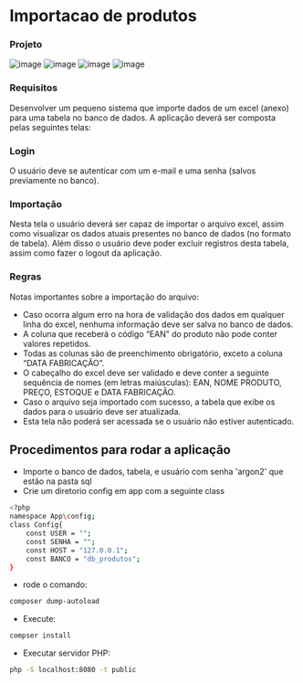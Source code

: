# Importacao de produtos

### Projeto
![image](https://user-images.githubusercontent.com/98821551/200184240-48cdb33e-1975-4c7b-aaaa-340d533f180d.png)
![image](https://user-images.githubusercontent.com/98821551/200184262-d8eb571c-9cd0-47ea-ba8b-8280e4010f72.png)
![image](https://user-images.githubusercontent.com/98821551/200184281-d6f0c7f8-830a-4d33-8e30-bb9e5c140ebf.png)
![image](https://user-images.githubusercontent.com/98821551/200184312-db4c159e-9cfe-4fe2-8fcb-ae2d3339b88a.png)



### Requisitos
Desenvolver um pequeno sistema que importe dados de um excel (anexo) para uma tabela no banco de dados. A aplicação deverá ser composta pelas seguintes telas:

### Login
O usuário deve se autenticar com um e-mail e uma senha (salvos previamente no banco).

### Importação
Nesta tela o usuário deverá ser capaz de importar o arquivo excel, assim como visualizar os dados atuais presentes no banco de dados (no formato de tabela). Além disso o usuário deve poder excluir registros desta tabela, assim como fazer o logout da aplicação.

### Regras
Notas importantes sobre a importação do arquivo:
- Caso ocorra algum erro na hora de validação dos dados em qualquer linha do excel, nenhuma informação deve ser salva no banco de dados.
- A coluna que receberá o código “EAN” do produto não pode conter valores repetidos.
- Todas as colunas são de preenchimento obrigatório, exceto a coluna “DATA FABRICAÇÃO”.
- O cabeçalho do excel deve ser validado e deve conter a seguinte sequência de nomes (em letras maiúsculas): EAN, NOME PRODUTO, PREÇO, ESTOQUE e DATA FABRICAÇÃO.
- Caso o arquivo seja importado com sucesso, a tabela que exibe os dados para o usuário deve ser atualizada.
- Esta tela não poderá ser acessada se o usuário não estiver autenticado.
    

## Procedimentos para rodar a aplicação
- Importe o banco de dados, tabela, e usuário com senha 'argon2' que estão na pasta sql
- Crie um diretorio config em app com a seguinte class

```sh
<?php
namespace App\config;
class Config{
    const USER = "";
    const SENHA = "";
    const HOST = "127.0.0.1";
    const BANCO = "db_produtos";
}

```
- rode o comando:
```sh
composer dump-autoload
```

- Execute:
```sh
compser install
```

- Executar servidor PHP:
```sh
php -S localhost:8080 -t public
```
